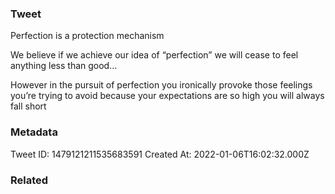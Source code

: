 ### Tweet
Perfection is a protection mechanism

We believe if we achieve our idea of “perfection” we will cease to feel anything less than good…

However in the pursuit of perfection you ironically provoke those feelings you’re trying to avoid because your expectations are so high you will always fall short

### Metadata
Tweet ID: 1479121211535683591
Created At: 2022-01-06T16:02:32.000Z

### Related

